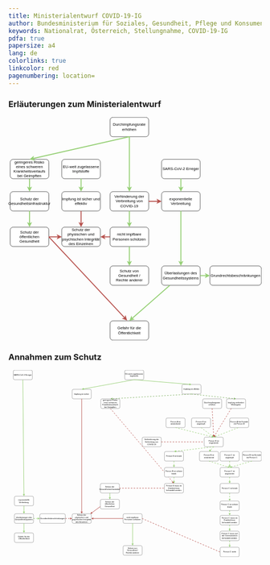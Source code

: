 ```yaml
---
title: Ministerialentwurf COVID-19-IG
author: Bundesministerium für Soziales, Gesundheit, Pflege und Konsumentenschutz
keywords: Nationalrat, Österreich, Stellungnahme, COVID-19-IG
pdfa: true
papersize: a4
lang: de
colorlinks: true
linkcolor: red
pagenumbering: location=
---
```


### Erläuterungen zum Ministerialentwurf

<svg xmlns="http://www.w3.org/2000/svg" xmlns:xlink="http://www.w3.org/1999/xlink" version="1.1" width="786px" viewBox="-0.5 -0.5 786 691" style="max-width:100%;max-height:691px;"><defs/><g><rect x="315" y="0" width="120" height="60" rx="9" ry="9" fill="rgb(255, 255, 255)" stroke="rgb(0, 0, 0)" pointer-events="all"/><g transform="translate(-0.5 -0.5)"><switch><foreignObject pointer-events="none" width="100%" height="100%" requiredFeatures="http://www.w3.org/TR/SVG11/feature#Extensibility" style="overflow: visible; text-align: left;"><div xmlns="http://www.w3.org/1999/xhtml" style="display: flex; align-items: unsafe center; justify-content: unsafe center; width: 118px; height: 1px; padding-top: 30px; margin-left: 316px;"><div data-drawio-colors="color: rgb(0, 0, 0); " style="box-sizing: border-box; font-size: 0px; text-align: center;"><div style="display: inline-block; font-size: 12px; font-family: Helvetica; color: rgb(0, 0, 0); line-height: 1.2; pointer-events: all; white-space: normal; overflow-wrap: normal;">Durchimpfungsrate<br />erhöhen</div></div></div></foreignObject><text x="375" y="34" fill="rgb(0, 0, 0)" font-family="Helvetica" font-size="12px" text-anchor="middle">Durchimpfungsrate...</text></switch></g><rect x="315" y="230" width="120" height="60" rx="9" ry="9" fill="rgb(255, 255, 255)" stroke="rgb(0, 0, 0)" pointer-events="all"/><g transform="translate(-0.5 -0.5)"><switch><foreignObject pointer-events="none" width="100%" height="100%" requiredFeatures="http://www.w3.org/TR/SVG11/feature#Extensibility" style="overflow: visible; text-align: left;"><div xmlns="http://www.w3.org/1999/xhtml" style="display: flex; align-items: unsafe center; justify-content: unsafe center; width: 118px; height: 1px; padding-top: 260px; margin-left: 316px;"><div data-drawio-colors="color: rgb(0, 0, 0); " style="box-sizing: border-box; font-size: 0px; text-align: center;"><div style="display: inline-block; font-size: 12px; font-family: Helvetica; color: rgb(0, 0, 0); line-height: 1.2; pointer-events: all; white-space: normal; overflow-wrap: normal;">Verhinderung der Verbreitung von COVID-19</div></div></div></foreignObject><text x="375" y="264" fill="rgb(0, 0, 0)" font-family="Helvetica" font-size="12px" text-anchor="middle">Verhinderung der Ver...</text></switch></g><path d="M 375 60 L 375 219.9" fill="none" stroke="#97d077" stroke-width="3" stroke-miterlimit="10" pointer-events="stroke"/><path d="M 375 226.65 L 370.5 217.65 L 375 219.9 L 379.5 217.65 Z" fill="#97d077" stroke="#97d077" stroke-width="3" stroke-miterlimit="10" pointer-events="all"/><rect x="5" y="340" width="120" height="60" rx="9" ry="9" fill="rgb(255, 255, 255)" stroke="rgb(0, 0, 0)" pointer-events="all"/><g transform="translate(-0.5 -0.5)"><switch><foreignObject pointer-events="none" width="100%" height="100%" requiredFeatures="http://www.w3.org/TR/SVG11/feature#Extensibility" style="overflow: visible; text-align: left;"><div xmlns="http://www.w3.org/1999/xhtml" style="display: flex; align-items: unsafe center; justify-content: unsafe center; width: 118px; height: 1px; padding-top: 370px; margin-left: 6px;"><div data-drawio-colors="color: rgb(0, 0, 0); " style="box-sizing: border-box; font-size: 0px; text-align: center;"><div style="display: inline-block; font-size: 12px; font-family: Helvetica; color: rgb(0, 0, 0); line-height: 1.2; pointer-events: all; white-space: normal; overflow-wrap: normal;">Schutz der öffentlichen Gesundheit</div></div></div></foreignObject><text x="65" y="374" fill="rgb(0, 0, 0)" font-family="Helvetica" font-size="12px" text-anchor="middle">Schutz der öffentlic...</text></switch></g><ellipse cx="450" cy="185" rx="5" ry="5" fill="none" stroke="none" pointer-events="all"/><rect x="165" y="340" width="120" height="60" rx="9" ry="9" fill="rgb(255, 255, 255)" stroke="rgb(0, 0, 0)" pointer-events="all"/><g transform="translate(-0.5 -0.5)"><switch><foreignObject pointer-events="none" width="100%" height="100%" requiredFeatures="http://www.w3.org/TR/SVG11/feature#Extensibility" style="overflow: visible; text-align: left;"><div xmlns="http://www.w3.org/1999/xhtml" style="display: flex; align-items: unsafe center; justify-content: unsafe center; width: 118px; height: 1px; padding-top: 370px; margin-left: 166px;"><div data-drawio-colors="color: rgb(0, 0, 0); " style="box-sizing: border-box; font-size: 0px; text-align: center;"><div style="display: inline-block; font-size: 12px; font-family: Helvetica; color: rgb(0, 0, 0); line-height: 1.2; pointer-events: all; white-space: normal; overflow-wrap: normal;">Schutz der physischen und psychischen Integrität des Einzelnen</div></div></div></foreignObject><text x="225" y="374" fill="rgb(0, 0, 0)" font-family="Helvetica" font-size="12px" text-anchor="middle">Schutz der physische...</text></switch></g><rect x="475" y="230" width="120" height="60" rx="9" ry="9" fill="rgb(255, 255, 255)" stroke="rgb(0, 0, 0)" pointer-events="all"/><g transform="translate(-0.5 -0.5)"><switch><foreignObject pointer-events="none" width="100%" height="100%" requiredFeatures="http://www.w3.org/TR/SVG11/feature#Extensibility" style="overflow: visible; text-align: left;"><div xmlns="http://www.w3.org/1999/xhtml" style="display: flex; align-items: unsafe center; justify-content: unsafe center; width: 118px; height: 1px; padding-top: 260px; margin-left: 476px;"><div data-drawio-colors="color: rgb(0, 0, 0); " style="box-sizing: border-box; font-size: 0px; text-align: center;"><div style="display: inline-block; font-size: 12px; font-family: Helvetica; color: rgb(0, 0, 0); line-height: 1.2; pointer-events: all; white-space: normal; overflow-wrap: normal;">exponentielle Verbreitung</div></div></div></foreignObject><text x="535" y="264" fill="rgb(0, 0, 0)" font-family="Helvetica" font-size="12px" text-anchor="middle">exponentielle Verbre...</text></switch></g><rect x="475" y="460" width="120" height="60" rx="9" ry="9" fill="rgb(255, 255, 255)" stroke="rgb(0, 0, 0)" pointer-events="all"/><g transform="translate(-0.5 -0.5)"><switch><foreignObject pointer-events="none" width="100%" height="100%" requiredFeatures="http://www.w3.org/TR/SVG11/feature#Extensibility" style="overflow: visible; text-align: left;"><div xmlns="http://www.w3.org/1999/xhtml" style="display: flex; align-items: unsafe center; justify-content: unsafe center; width: 118px; height: 1px; padding-top: 490px; margin-left: 476px;"><div data-drawio-colors="color: rgb(0, 0, 0); " style="box-sizing: border-box; font-size: 0px; text-align: center;"><div style="display: inline-block; font-size: 12px; font-family: Helvetica; color: rgb(0, 0, 0); line-height: 1.2; pointer-events: all; white-space: normal; overflow-wrap: normal;">Überlastungen des Gesundheitssystems</div></div></div></foreignObject><text x="535" y="494" fill="rgb(0, 0, 0)" font-family="Helvetica" font-size="12px" text-anchor="middle">Überlastungen des Ge...</text></switch></g><rect x="315" y="630" width="120" height="60" rx="9" ry="9" fill="rgb(255, 255, 255)" stroke="rgb(0, 0, 0)" pointer-events="all"/><g transform="translate(-0.5 -0.5)"><switch><foreignObject pointer-events="none" width="100%" height="100%" requiredFeatures="http://www.w3.org/TR/SVG11/feature#Extensibility" style="overflow: visible; text-align: left;"><div xmlns="http://www.w3.org/1999/xhtml" style="display: flex; align-items: unsafe center; justify-content: unsafe center; width: 118px; height: 1px; padding-top: 660px; margin-left: 316px;"><div data-drawio-colors="color: rgb(0, 0, 0); " style="box-sizing: border-box; font-size: 0px; text-align: center;"><div style="display: inline-block; font-size: 12px; font-family: Helvetica; color: rgb(0, 0, 0); line-height: 1.2; pointer-events: all; white-space: normal; overflow-wrap: normal;">Gefahr für die Öffentlichkeit</div></div></div></foreignObject><text x="375" y="664" fill="rgb(0, 0, 0)" font-family="Helvetica" font-size="12px" text-anchor="middle">Gefahr für die Öffen...</text></switch></g><path d="M 65 190 L 65 219.9" fill="none" stroke="#97d077" stroke-width="3" stroke-miterlimit="10" pointer-events="stroke"/><path d="M 65 226.65 L 60.5 217.65 L 65 219.9 L 69.5 217.65 Z" fill="#97d077" stroke="#97d077" stroke-width="3" stroke-miterlimit="10" pointer-events="all"/><path d="M 435 260 L 464.9 260" fill="none" stroke="#b85450" stroke-width="3" stroke-miterlimit="10" pointer-events="stroke"/><path d="M 471.65 260 L 462.65 264.5 L 464.9 260 L 462.65 255.5 Z" fill="#b85450" stroke="#b85450" stroke-width="3" stroke-miterlimit="10" pointer-events="all"/><path d="M 125 370 L 361.13 621.61" fill="none" stroke="#b85450" stroke-width="3" stroke-miterlimit="10" pointer-events="stroke"/><path d="M 365.74 626.53 L 356.3 623.05 L 361.13 621.61 L 362.87 616.89 Z" fill="#b85450" stroke="#b85450" stroke-width="3" stroke-miterlimit="10" pointer-events="all"/><path d="M 535 290 L 535 449.9" fill="none" stroke="#97d077" stroke-width="3" stroke-miterlimit="10" pointer-events="stroke"/><path d="M 535 456.65 L 530.5 447.65 L 535 449.9 L 539.5 447.65 Z" fill="#97d077" stroke="#97d077" stroke-width="3" stroke-miterlimit="10" pointer-events="all"/><path d="M 500.71 520 L 382.6 623.35" fill="none" stroke="#97d077" stroke-width="3" stroke-miterlimit="10" pointer-events="stroke"/><path d="M 377.52 627.79 L 381.33 618.48 L 382.6 623.35 L 387.26 625.25 Z" fill="#97d077" stroke="#97d077" stroke-width="3" stroke-miterlimit="10" pointer-events="all"/><path d="M 125 370 L 154.9 370" fill="none" stroke="#b85450" stroke-width="3" stroke-miterlimit="10" pointer-events="stroke"/><path d="M 161.65 370 L 152.65 374.5 L 154.9 370 L 152.65 365.5 Z" fill="#b85450" stroke="#b85450" stroke-width="3" stroke-miterlimit="10" pointer-events="all"/><rect x="625" y="460" width="160" height="60" rx="9" ry="9" fill="rgb(255, 255, 255)" stroke="rgb(0, 0, 0)" pointer-events="all"/><g transform="translate(-0.5 -0.5)"><switch><foreignObject pointer-events="none" width="100%" height="100%" requiredFeatures="http://www.w3.org/TR/SVG11/feature#Extensibility" style="overflow: visible; text-align: left;"><div xmlns="http://www.w3.org/1999/xhtml" style="display: flex; align-items: unsafe center; justify-content: unsafe center; width: 158px; height: 1px; padding-top: 490px; margin-left: 626px;"><div data-drawio-colors="color: rgb(0, 0, 0); " style="box-sizing: border-box; font-size: 0px; text-align: center;"><div style="display: inline-block; font-size: 12px; font-family: Helvetica; color: rgb(0, 0, 0); line-height: 1.2; pointer-events: all; white-space: normal; overflow-wrap: normal;">Grundrechtsbeschränkungen</div></div></div></foreignObject><text x="705" y="494" fill="rgb(0, 0, 0)" font-family="Helvetica" font-size="12px" text-anchor="middle">Grundrechtsbeschränkungen</text></switch></g><path d="M 595 490 L 614.9 490" fill="none" stroke="#97d077" stroke-width="3" stroke-miterlimit="10" pointer-events="stroke"/><path d="M 621.65 490 L 612.65 494.5 L 614.9 490 L 612.65 485.5 Z" fill="#97d077" stroke="#97d077" stroke-width="3" stroke-miterlimit="10" pointer-events="all"/><rect x="315" y="460" width="120" height="60" rx="9" ry="9" fill="rgb(255, 255, 255)" stroke="rgb(0, 0, 0)" pointer-events="all"/><g transform="translate(-0.5 -0.5)"><switch><foreignObject pointer-events="none" width="100%" height="100%" requiredFeatures="http://www.w3.org/TR/SVG11/feature#Extensibility" style="overflow: visible; text-align: left;"><div xmlns="http://www.w3.org/1999/xhtml" style="display: flex; align-items: unsafe center; justify-content: unsafe center; width: 118px; height: 1px; padding-top: 490px; margin-left: 316px;"><div data-drawio-colors="color: rgb(0, 0, 0); " style="box-sizing: border-box; font-size: 0px; text-align: center;"><div style="display: inline-block; font-size: 12px; font-family: Helvetica; color: rgb(0, 0, 0); line-height: 1.2; pointer-events: all; white-space: normal; overflow-wrap: normal;">Schutz von Gesundheit / Rechte anderer</div></div></div></foreignObject><text x="375" y="494" fill="rgb(0, 0, 0)" font-family="Helvetica" font-size="12px" text-anchor="middle">Schutz von Gesundhei...</text></switch></g><path d="M 375 290 L 375 329.9" fill="none" stroke="#97d077" stroke-width="3" stroke-miterlimit="10" pointer-events="stroke"/><path d="M 375 336.65 L 370.5 327.65 L 375 329.9 L 379.5 327.65 Z" fill="#97d077" stroke="#97d077" stroke-width="3" stroke-miterlimit="10" pointer-events="all"/><rect x="475" y="130" width="120" height="60" rx="9" ry="9" fill="rgb(255, 255, 255)" stroke="rgb(0, 0, 0)" pointer-events="all"/><g transform="translate(-0.5 -0.5)"><switch><foreignObject pointer-events="none" width="100%" height="100%" requiredFeatures="http://www.w3.org/TR/SVG11/feature#Extensibility" style="overflow: visible; text-align: left;"><div xmlns="http://www.w3.org/1999/xhtml" style="display: flex; align-items: unsafe center; justify-content: unsafe center; width: 118px; height: 1px; padding-top: 160px; margin-left: 476px;"><div data-drawio-colors="color: rgb(0, 0, 0); " style="box-sizing: border-box; font-size: 0px; text-align: center;"><div style="display: inline-block; font-size: 12px; font-family: Helvetica; color: rgb(0, 0, 0); line-height: 1.2; pointer-events: all; white-space: normal; overflow-wrap: normal;">SARS-CoV-2 Erreger</div></div></div></foreignObject><text x="535" y="164" fill="rgb(0, 0, 0)" font-family="Helvetica" font-size="12px" text-anchor="middle">SARS-CoV-2 Erreger</text></switch></g><path d="M 535 190 L 535 219.9" fill="none" stroke="#97d077" stroke-width="3" stroke-miterlimit="10" pointer-events="stroke"/><path d="M 535 226.65 L 530.5 217.65 L 535 219.9 L 539.5 217.65 Z" fill="#97d077" stroke="#97d077" stroke-width="3" stroke-miterlimit="10" pointer-events="all"/><rect x="315" y="340" width="120" height="60" rx="9" ry="9" fill="rgb(255, 255, 255)" stroke="rgb(0, 0, 0)" pointer-events="all"/><g transform="translate(-0.5 -0.5)"><switch><foreignObject pointer-events="none" width="100%" height="100%" requiredFeatures="http://www.w3.org/TR/SVG11/feature#Extensibility" style="overflow: visible; text-align: left;"><div xmlns="http://www.w3.org/1999/xhtml" style="display: flex; align-items: unsafe center; justify-content: unsafe center; width: 118px; height: 1px; padding-top: 370px; margin-left: 316px;"><div data-drawio-colors="color: rgb(0, 0, 0); " style="box-sizing: border-box; font-size: 0px; text-align: center;"><div style="display: inline-block; font-size: 12px; font-family: Helvetica; color: rgb(0, 0, 0); line-height: 1.2; pointer-events: all; white-space: normal; overflow-wrap: normal;">nicht impfbare Personen schützen</div></div></div></foreignObject><text x="375" y="374" fill="rgb(0, 0, 0)" font-family="Helvetica" font-size="12px" text-anchor="middle">nicht impfbare Perso...</text></switch></g><path d="M 375 400 L 375 449.9" fill="none" stroke="#97d077" stroke-width="3" stroke-miterlimit="10" pointer-events="stroke"/><path d="M 375 456.65 L 370.5 447.65 L 375 449.9 L 379.5 447.65 Z" fill="#97d077" stroke="#97d077" stroke-width="3" stroke-miterlimit="10" pointer-events="all"/><rect x="5" y="130" width="120" height="60" rx="9" ry="9" fill="rgb(255, 255, 255)" stroke="rgb(0, 0, 0)" pointer-events="all"/><g transform="translate(-0.5 -0.5)"><switch><foreignObject pointer-events="none" width="100%" height="100%" requiredFeatures="http://www.w3.org/TR/SVG11/feature#Extensibility" style="overflow: visible; text-align: left;"><div xmlns="http://www.w3.org/1999/xhtml" style="display: flex; align-items: unsafe center; justify-content: unsafe center; width: 118px; height: 1px; padding-top: 160px; margin-left: 6px;"><div data-drawio-colors="color: rgb(0, 0, 0); " style="box-sizing: border-box; font-size: 0px; text-align: center;"><div style="display: inline-block; font-size: 12px; font-family: Helvetica; color: rgb(0, 0, 0); line-height: 1.2; pointer-events: all; white-space: normal; overflow-wrap: normal;">geringeres Risiko eines schweren Krankheitsverlaufs bei Geimpften</div></div></div></foreignObject><text x="65" y="164" fill="rgb(0, 0, 0)" font-family="Helvetica" font-size="12px" text-anchor="middle">geringeres Risiko ei...</text></switch></g><path d="M 375 60 L 74.86 127.77" fill="none" stroke="#97d077" stroke-width="3" stroke-miterlimit="10" pointer-events="stroke"/><path d="M 68.27 129.26 L 76.06 122.89 L 74.86 127.77 L 78.04 131.67 Z" fill="#97d077" stroke="#97d077" stroke-width="3" stroke-miterlimit="10" pointer-events="all"/><rect x="5" y="230" width="120" height="60" rx="9" ry="9" fill="rgb(255, 255, 255)" stroke="rgb(0, 0, 0)" pointer-events="all"/><g transform="translate(-0.5 -0.5)"><switch><foreignObject pointer-events="none" width="100%" height="100%" requiredFeatures="http://www.w3.org/TR/SVG11/feature#Extensibility" style="overflow: visible; text-align: left;"><div xmlns="http://www.w3.org/1999/xhtml" style="display: flex; align-items: unsafe center; justify-content: unsafe center; width: 118px; height: 1px; padding-top: 260px; margin-left: 6px;"><div data-drawio-colors="color: rgb(0, 0, 0); " style="box-sizing: border-box; font-size: 0px; text-align: center;"><div style="display: inline-block; font-size: 12px; font-family: Helvetica; color: rgb(0, 0, 0); line-height: 1.2; pointer-events: all; white-space: normal; overflow-wrap: normal;">Schutz der Gesundheitsinfrastruktur</div></div></div></foreignObject><text x="65" y="264" fill="rgb(0, 0, 0)" font-family="Helvetica" font-size="12px" text-anchor="middle">Schutz der Gesundhei...</text></switch></g><path d="M 315 370 L 295.1 370" fill="none" stroke="#b85450" stroke-width="3" stroke-miterlimit="10" pointer-events="stroke"/><path d="M 288.35 370 L 297.35 365.5 L 295.1 370 L 297.35 374.5 Z" fill="#b85450" stroke="#b85450" stroke-width="3" stroke-miterlimit="10" pointer-events="all"/><rect x="165" y="130" width="120" height="60" rx="9" ry="9" fill="rgb(255, 255, 255)" stroke="rgb(0, 0, 0)" pointer-events="all"/><g transform="translate(-0.5 -0.5)"><switch><foreignObject pointer-events="none" width="100%" height="100%" requiredFeatures="http://www.w3.org/TR/SVG11/feature#Extensibility" style="overflow: visible; text-align: left;"><div xmlns="http://www.w3.org/1999/xhtml" style="display: flex; align-items: unsafe center; justify-content: unsafe center; width: 118px; height: 1px; padding-top: 160px; margin-left: 166px;"><div data-drawio-colors="color: rgb(0, 0, 0); " style="box-sizing: border-box; font-size: 0px; text-align: center;"><div style="display: inline-block; font-size: 12px; font-family: Helvetica; color: rgb(0, 0, 0); line-height: 1.2; pointer-events: all; white-space: normal; overflow-wrap: normal;">EU-weit zugelassene Impfstoffe</div></div></div></foreignObject><text x="225" y="164" fill="rgb(0, 0, 0)" font-family="Helvetica" font-size="12px" text-anchor="middle">EU-weit zugelassene...</text></switch></g><rect x="165" y="230" width="120" height="60" rx="9" ry="9" fill="rgb(255, 255, 255)" stroke="rgb(0, 0, 0)" pointer-events="all"/><g transform="translate(-0.5 -0.5)"><switch><foreignObject pointer-events="none" width="100%" height="100%" requiredFeatures="http://www.w3.org/TR/SVG11/feature#Extensibility" style="overflow: visible; text-align: left;"><div xmlns="http://www.w3.org/1999/xhtml" style="display: flex; align-items: unsafe center; justify-content: unsafe center; width: 118px; height: 1px; padding-top: 260px; margin-left: 166px;"><div data-drawio-colors="color: rgb(0, 0, 0); " style="box-sizing: border-box; font-size: 0px; text-align: center;"><div style="display: inline-block; font-size: 12px; font-family: Helvetica; color: rgb(0, 0, 0); line-height: 1.2; pointer-events: all; white-space: normal; overflow-wrap: normal;">Impfung ist sicher und effektiv</div></div></div></foreignObject><text x="225" y="264" fill="rgb(0, 0, 0)" font-family="Helvetica" font-size="12px" text-anchor="middle">Impfung ist sicher u...</text></switch></g><path d="M 225 190 L 225 219.9" fill="none" stroke="#97d077" stroke-width="3" stroke-miterlimit="10" pointer-events="stroke"/><path d="M 225 226.65 L 220.5 217.65 L 225 219.9 L 229.5 217.65 Z" fill="#97d077" stroke="#97d077" stroke-width="3" stroke-miterlimit="10" pointer-events="all"/><path d="M 225 290 L 225 329.9" fill="none" stroke="#b85450" stroke-width="3" stroke-miterlimit="10" pointer-events="stroke"/><path d="M 225 336.65 L 220.5 327.65 L 225 329.9 L 229.5 327.65 Z" fill="#b85450" stroke="#b85450" stroke-width="3" stroke-miterlimit="10" pointer-events="all"/><path d="M 65 290 L 65 329.9" fill="none" stroke="#97d077" stroke-width="3" stroke-miterlimit="10" pointer-events="stroke"/><path d="M 65 336.65 L 60.5 327.65 L 65 329.9 L 69.5 327.65 Z" fill="#97d077" stroke="#97d077" stroke-width="3" stroke-miterlimit="10" pointer-events="all"/></g><switch><g requiredFeatures="http://www.w3.org/TR/SVG11/feature#Extensibility"/><a transform="translate(0,-5)" xlink:href="https://www.drawio.com/doc/faq/svg-export-text-problems" target="_blank"><text text-anchor="middle" font-size="10px" x="50%" y="100%">Text is not SVG - cannot display</text></a></switch></svg>

### Annahmen zum Schutz

<svg xmlns="http://www.w3.org/2000/svg" xmlns:xlink="http://www.w3.org/1999/xlink" version="1.1" width="1591px" viewBox="-0.5 -0.5 1591 1171" style="max-width:100%;max-height:1171px;"><defs/><g><rect x="1220" y="180" width="120" height="60" rx="9" ry="9" fill="rgb(255, 255, 255)" stroke="rgb(0, 0, 0)" pointer-events="all"/><g transform="translate(-0.5 -0.5)"><switch><foreignObject pointer-events="none" width="100%" height="100%" requiredFeatures="http://www.w3.org/TR/SVG11/feature#Extensibility" style="overflow: visible; text-align: left;"><div xmlns="http://www.w3.org/1999/xhtml" style="display: flex; align-items: unsafe center; justify-content: unsafe center; width: 118px; height: 1px; padding-top: 210px; margin-left: 1221px;"><div data-drawio-colors="color: rgb(0, 0, 0); " style="box-sizing: border-box; font-size: 0px; text-align: center;"><div style="display: inline-block; font-size: 12px; font-family: Helvetica; color: rgb(0, 0, 0); line-height: 1.2; pointer-events: all; white-space: normal; overflow-wrap: normal;">Durchimpfungsrate<br />erhöhen</div></div></div></foreignObject><text x="1280" y="214" fill="rgb(0, 0, 0)" font-family="Helvetica" font-size="12px" text-anchor="middle">Durchimpfungsrate...</text></switch></g><rect x="840" y="420" width="120" height="60" rx="9" ry="9" fill="rgb(255, 255, 255)" stroke="rgb(0, 0, 0)" pointer-events="all"/><g transform="translate(-0.5 -0.5)"><switch><foreignObject pointer-events="none" width="100%" height="100%" requiredFeatures="http://www.w3.org/TR/SVG11/feature#Extensibility" style="overflow: visible; text-align: left;"><div xmlns="http://www.w3.org/1999/xhtml" style="display: flex; align-items: unsafe center; justify-content: unsafe center; width: 118px; height: 1px; padding-top: 450px; margin-left: 841px;"><div data-drawio-colors="color: rgb(0, 0, 0); " style="box-sizing: border-box; font-size: 0px; text-align: center;"><div style="display: inline-block; font-size: 12px; font-family: Helvetica; color: rgb(0, 0, 0); line-height: 1.2; pointer-events: all; white-space: normal; overflow-wrap: normal;">Verhinderung der Verbreitung von COVID-19</div></div></div></foreignObject><text x="900" y="454" fill="rgb(0, 0, 0)" font-family="Helvetica" font-size="12px" text-anchor="middle">Verhinderung der Ver...</text></switch></g><rect x="577" y="810" width="120" height="60" rx="9" ry="9" fill="rgb(255, 255, 255)" stroke="rgb(0, 0, 0)" pointer-events="all"/><g transform="translate(-0.5 -0.5)"><switch><foreignObject pointer-events="none" width="100%" height="100%" requiredFeatures="http://www.w3.org/TR/SVG11/feature#Extensibility" style="overflow: visible; text-align: left;"><div xmlns="http://www.w3.org/1999/xhtml" style="display: flex; align-items: unsafe center; justify-content: unsafe center; width: 118px; height: 1px; padding-top: 840px; margin-left: 578px;"><div data-drawio-colors="color: rgb(0, 0, 0); " style="box-sizing: border-box; font-size: 0px; text-align: center;"><div style="display: inline-block; font-size: 12px; font-family: Helvetica; color: rgb(0, 0, 0); line-height: 1.2; pointer-events: all; white-space: normal; overflow-wrap: normal;">Schutz der öffentlichen Gesundheit</div></div></div></foreignObject><text x="637" y="844" fill="rgb(0, 0, 0)" font-family="Helvetica" font-size="12px" text-anchor="middle">Schutz der öffentlic...</text></switch></g><ellipse cx="5" cy="345" rx="5" ry="5" fill="none" stroke="none" pointer-events="all"/><rect x="400" y="900" width="120" height="60" rx="9" ry="9" fill="rgb(255, 255, 255)" stroke="rgb(0, 0, 0)" pointer-events="all"/><g transform="translate(-0.5 -0.5)"><switch><foreignObject pointer-events="none" width="100%" height="100%" requiredFeatures="http://www.w3.org/TR/SVG11/feature#Extensibility" style="overflow: visible; text-align: left;"><div xmlns="http://www.w3.org/1999/xhtml" style="display: flex; align-items: unsafe center; justify-content: unsafe center; width: 118px; height: 1px; padding-top: 930px; margin-left: 401px;"><div data-drawio-colors="color: rgb(0, 0, 0); " style="box-sizing: border-box; font-size: 0px; text-align: center;"><div style="display: inline-block; font-size: 12px; font-family: Helvetica; color: rgb(0, 0, 0); line-height: 1.2; pointer-events: all; white-space: normal; overflow-wrap: normal;">Schutz der physischen und psychischen Integrität des Einzelnen</div></div></div></foreignObject><text x="460" y="934" fill="rgb(0, 0, 0)" font-family="Helvetica" font-size="12px" text-anchor="middle">Schutz der physische...</text></switch></g><rect x="37" y="790" width="120" height="60" rx="9" ry="9" fill="rgb(255, 255, 255)" stroke="rgb(0, 0, 0)" pointer-events="all"/><g transform="translate(-0.5 -0.5)"><switch><foreignObject pointer-events="none" width="100%" height="100%" requiredFeatures="http://www.w3.org/TR/SVG11/feature#Extensibility" style="overflow: visible; text-align: left;"><div xmlns="http://www.w3.org/1999/xhtml" style="display: flex; align-items: unsafe center; justify-content: unsafe center; width: 118px; height: 1px; padding-top: 820px; margin-left: 38px;"><div data-drawio-colors="color: rgb(0, 0, 0); " style="box-sizing: border-box; font-size: 0px; text-align: center;"><div style="display: inline-block; font-size: 12px; font-family: Helvetica; color: rgb(0, 0, 0); line-height: 1.2; pointer-events: all; white-space: normal; overflow-wrap: normal;">exponentielle Verbreitung</div></div></div></foreignObject><text x="97" y="824" fill="rgb(0, 0, 0)" font-family="Helvetica" font-size="12px" text-anchor="middle">exponentielle Verbre...</text></switch></g><rect x="37" y="900" width="120" height="60" rx="9" ry="9" fill="rgb(255, 255, 255)" stroke="rgb(0, 0, 0)" pointer-events="all"/><g transform="translate(-0.5 -0.5)"><switch><foreignObject pointer-events="none" width="100%" height="100%" requiredFeatures="http://www.w3.org/TR/SVG11/feature#Extensibility" style="overflow: visible; text-align: left;"><div xmlns="http://www.w3.org/1999/xhtml" style="display: flex; align-items: unsafe center; justify-content: unsafe center; width: 118px; height: 1px; padding-top: 930px; margin-left: 38px;"><div data-drawio-colors="color: rgb(0, 0, 0); " style="box-sizing: border-box; font-size: 0px; text-align: center;"><div style="display: inline-block; font-size: 12px; font-family: Helvetica; color: rgb(0, 0, 0); line-height: 1.2; pointer-events: all; white-space: normal; overflow-wrap: normal;">Überlastungen des Gesundheitssystems</div></div></div></foreignObject><text x="97" y="934" fill="rgb(0, 0, 0)" font-family="Helvetica" font-size="12px" text-anchor="middle">Überlastungen des Ge...</text></switch></g><rect x="37" y="1020" width="120" height="60" rx="9" ry="9" fill="rgb(255, 255, 255)" stroke="rgb(0, 0, 0)" pointer-events="all"/><g transform="translate(-0.5 -0.5)"><switch><foreignObject pointer-events="none" width="100%" height="100%" requiredFeatures="http://www.w3.org/TR/SVG11/feature#Extensibility" style="overflow: visible; text-align: left;"><div xmlns="http://www.w3.org/1999/xhtml" style="display: flex; align-items: unsafe center; justify-content: unsafe center; width: 118px; height: 1px; padding-top: 1050px; margin-left: 38px;"><div data-drawio-colors="color: rgb(0, 0, 0); " style="box-sizing: border-box; font-size: 0px; text-align: center;"><div style="display: inline-block; font-size: 12px; font-family: Helvetica; color: rgb(0, 0, 0); line-height: 1.2; pointer-events: all; white-space: normal; overflow-wrap: normal;">Gefahr für die Öffentlichkeit</div></div></div></foreignObject><text x="97" y="1054" fill="rgb(0, 0, 0)" font-family="Helvetica" font-size="12px" text-anchor="middle">Gefahr für die Öffen...</text></switch></g><path d="M 640 240 L 1033.45 702.31" fill="none" stroke="#b85450" stroke-width="3" stroke-miterlimit="10" stroke-dasharray="9 9" pointer-events="stroke"/><path d="M 1037.83 707.45 L 1028.57 703.51 L 1033.45 702.31 L 1035.42 697.68 Z" fill="#b85450" stroke="#b85450" stroke-width="3" stroke-miterlimit="10" pointer-events="all"/><path d="M 97 850 L 97 889.9" fill="none" stroke="#97d077" stroke-width="3" stroke-miterlimit="10" pointer-events="stroke"/><path d="M 97 896.65 L 92.5 887.65 L 97 889.9 L 101.5 887.65 Z" fill="#97d077" stroke="#97d077" stroke-width="3" stroke-miterlimit="10" pointer-events="all"/><path d="M 97 960 L 97 1009.9" fill="none" stroke="#97d077" stroke-width="3" stroke-miterlimit="10" pointer-events="stroke"/><path d="M 97 1016.65 L 92.5 1007.65 L 97 1009.9 L 101.5 1007.65 Z" fill="#97d077" stroke="#97d077" stroke-width="3" stroke-miterlimit="10" pointer-events="all"/><path d="M 577 855 L 522.16 895.06" fill="none" stroke="#b85450" stroke-width="3" stroke-miterlimit="10" pointer-events="stroke"/><path d="M 516.71 899.04 L 521.32 890.1 L 522.16 895.06 L 526.63 897.37 Z" fill="#b85450" stroke="#b85450" stroke-width="3" stroke-miterlimit="10" pointer-events="all"/><rect x="197" y="900" width="160" height="60" rx="9" ry="9" fill="rgb(255, 255, 255)" stroke="rgb(0, 0, 0)" pointer-events="all"/><g transform="translate(-0.5 -0.5)"><switch><foreignObject pointer-events="none" width="100%" height="100%" requiredFeatures="http://www.w3.org/TR/SVG11/feature#Extensibility" style="overflow: visible; text-align: left;"><div xmlns="http://www.w3.org/1999/xhtml" style="display: flex; align-items: unsafe center; justify-content: unsafe center; width: 158px; height: 1px; padding-top: 930px; margin-left: 198px;"><div data-drawio-colors="color: rgb(0, 0, 0); " style="box-sizing: border-box; font-size: 0px; text-align: center;"><div style="display: inline-block; font-size: 12px; font-family: Helvetica; color: rgb(0, 0, 0); line-height: 1.2; pointer-events: all; white-space: normal; overflow-wrap: normal;">Grundrechtsbeschränkungen</div></div></div></foreignObject><text x="277" y="934" fill="rgb(0, 0, 0)" font-family="Helvetica" font-size="12px" text-anchor="middle">Grundrechtsbeschränkungen</text></switch></g><path d="M 157 930 L 186.9 930" fill="none" stroke="#97d077" stroke-width="3" stroke-miterlimit="10" stroke-dasharray="9 9" pointer-events="stroke"/><path d="M 193.65 930 L 184.65 934.5 L 186.9 930 L 184.65 925.5 Z" fill="#97d077" stroke="#97d077" stroke-width="3" stroke-miterlimit="10" pointer-events="all"/><rect x="720" y="1100" width="120" height="60" rx="9" ry="9" fill="rgb(255, 255, 255)" stroke="rgb(0, 0, 0)" pointer-events="all"/><g transform="translate(-0.5 -0.5)"><switch><foreignObject pointer-events="none" width="100%" height="100%" requiredFeatures="http://www.w3.org/TR/SVG11/feature#Extensibility" style="overflow: visible; text-align: left;"><div xmlns="http://www.w3.org/1999/xhtml" style="display: flex; align-items: unsafe center; justify-content: unsafe center; width: 118px; height: 1px; padding-top: 1130px; margin-left: 721px;"><div data-drawio-colors="color: rgb(0, 0, 0); " style="box-sizing: border-box; font-size: 0px; text-align: center;"><div style="display: inline-block; font-size: 12px; font-family: Helvetica; color: rgb(0, 0, 0); line-height: 1.2; pointer-events: all; white-space: normal; overflow-wrap: normal;">Schutz von Gesundheit / Rechte anderer</div></div></div></foreignObject><text x="780" y="1134" fill="rgb(0, 0, 0)" font-family="Helvetica" font-size="12px" text-anchor="middle">Schutz von Gesundhei...</text></switch></g><rect x="30" y="0" width="120" height="60" rx="9" ry="9" fill="rgb(255, 255, 255)" stroke="rgb(0, 0, 0)" pointer-events="all"/><g transform="translate(-0.5 -0.5)"><switch><foreignObject pointer-events="none" width="100%" height="100%" requiredFeatures="http://www.w3.org/TR/SVG11/feature#Extensibility" style="overflow: visible; text-align: left;"><div xmlns="http://www.w3.org/1999/xhtml" style="display: flex; align-items: unsafe center; justify-content: unsafe center; width: 118px; height: 1px; padding-top: 30px; margin-left: 31px;"><div data-drawio-colors="color: rgb(0, 0, 0); " style="box-sizing: border-box; font-size: 0px; text-align: center;"><div style="display: inline-block; font-size: 12px; font-family: Helvetica; color: rgb(0, 0, 0); line-height: 1.2; pointer-events: all; white-space: normal; overflow-wrap: normal;">SARS-CoV-2 Erreger</div></div></div></foreignObject><text x="90" y="34" fill="rgb(0, 0, 0)" font-family="Helvetica" font-size="12px" text-anchor="middle">SARS-CoV-2 Erreger</text></switch></g><path d="M 90 60 L 96.9 779.9" fill="none" stroke="#97d077" stroke-width="3" stroke-miterlimit="10" pointer-events="stroke"/><path d="M 96.97 786.65 L 92.38 777.69 L 96.9 779.9 L 101.38 777.6 Z" fill="#97d077" stroke="#97d077" stroke-width="3" stroke-miterlimit="10" pointer-events="all"/><rect x="720" y="900" width="120" height="60" rx="9" ry="9" fill="rgb(255, 255, 255)" stroke="rgb(0, 0, 0)" pointer-events="all"/><g transform="translate(-0.5 -0.5)"><switch><foreignObject pointer-events="none" width="100%" height="100%" requiredFeatures="http://www.w3.org/TR/SVG11/feature#Extensibility" style="overflow: visible; text-align: left;"><div xmlns="http://www.w3.org/1999/xhtml" style="display: flex; align-items: unsafe center; justify-content: unsafe center; width: 118px; height: 1px; padding-top: 930px; margin-left: 721px;"><div data-drawio-colors="color: rgb(0, 0, 0); " style="box-sizing: border-box; font-size: 0px; text-align: center;"><div style="display: inline-block; font-size: 12px; font-family: Helvetica; color: rgb(0, 0, 0); line-height: 1.2; pointer-events: all; white-space: normal; overflow-wrap: normal;">nicht impfbare Personen schützen</div></div></div></foreignObject><text x="780" y="934" fill="rgb(0, 0, 0)" font-family="Helvetica" font-size="12px" text-anchor="middle">nicht impfbare Perso...</text></switch></g><path d="M 780 960 L 780 1089.9" fill="none" stroke="#97d077" stroke-width="3" stroke-miterlimit="10" pointer-events="stroke"/><path d="M 780 1096.65 L 775.5 1087.65 L 780 1089.9 L 784.5 1087.65 Z" fill="#97d077" stroke="#97d077" stroke-width="3" stroke-miterlimit="10" pointer-events="all"/><rect x="580" y="180" width="120" height="60" rx="9" ry="9" fill="rgb(255, 255, 255)" stroke="rgb(0, 0, 0)" pointer-events="all"/><g transform="translate(-0.5 -0.5)"><switch><foreignObject pointer-events="none" width="100%" height="100%" requiredFeatures="http://www.w3.org/TR/SVG11/feature#Extensibility" style="overflow: visible; text-align: left;"><div xmlns="http://www.w3.org/1999/xhtml" style="display: flex; align-items: unsafe center; justify-content: unsafe center; width: 118px; height: 1px; padding-top: 210px; margin-left: 581px;"><div data-drawio-colors="color: rgb(0, 0, 0); " style="box-sizing: border-box; font-size: 0px; text-align: center;"><div style="display: inline-block; font-size: 12px; font-family: Helvetica; color: rgb(0, 0, 0); line-height: 1.2; pointer-events: all; white-space: normal; overflow-wrap: normal;">geringeres Risiko eines schweren Krankheitsverlaufs bei Geimpften</div></div></div></foreignObject><text x="640" y="214" fill="rgb(0, 0, 0)" font-family="Helvetica" font-size="12px" text-anchor="middle">geringeres Risiko ei...</text></switch></g><rect x="577" y="710" width="120" height="60" rx="9" ry="9" fill="rgb(255, 255, 255)" stroke="rgb(0, 0, 0)" pointer-events="all"/><g transform="translate(-0.5 -0.5)"><switch><foreignObject pointer-events="none" width="100%" height="100%" requiredFeatures="http://www.w3.org/TR/SVG11/feature#Extensibility" style="overflow: visible; text-align: left;"><div xmlns="http://www.w3.org/1999/xhtml" style="display: flex; align-items: unsafe center; justify-content: unsafe center; width: 118px; height: 1px; padding-top: 740px; margin-left: 578px;"><div data-drawio-colors="color: rgb(0, 0, 0); " style="box-sizing: border-box; font-size: 0px; text-align: center;"><div style="display: inline-block; font-size: 12px; font-family: Helvetica; color: rgb(0, 0, 0); line-height: 1.2; pointer-events: all; white-space: normal; overflow-wrap: normal;">Schutz der Gesundheitsinfrastruktur</div></div></div></foreignObject><text x="637" y="744" fill="rgb(0, 0, 0)" font-family="Helvetica" font-size="12px" text-anchor="middle">Schutz der Gesundhei...</text></switch></g><path d="M 720 930 L 530.1 930" fill="none" stroke="#b85450" stroke-width="3" stroke-miterlimit="10" pointer-events="stroke"/><path d="M 523.35 930 L 532.35 925.5 L 530.1 930 L 532.35 934.5 Z" fill="#b85450" stroke="#b85450" stroke-width="3" stroke-miterlimit="10" pointer-events="all"/><rect x="730" y="0" width="120" height="60" rx="9" ry="9" fill="rgb(255, 255, 255)" stroke="rgb(0, 0, 0)" pointer-events="all"/><g transform="translate(-0.5 -0.5)"><switch><foreignObject pointer-events="none" width="100%" height="100%" requiredFeatures="http://www.w3.org/TR/SVG11/feature#Extensibility" style="overflow: visible; text-align: left;"><div xmlns="http://www.w3.org/1999/xhtml" style="display: flex; align-items: unsafe center; justify-content: unsafe center; width: 118px; height: 1px; padding-top: 30px; margin-left: 731px;"><div data-drawio-colors="color: rgb(0, 0, 0); " style="box-sizing: border-box; font-size: 0px; text-align: center;"><div style="display: inline-block; font-size: 12px; font-family: Helvetica; color: rgb(0, 0, 0); line-height: 1.2; pointer-events: all; white-space: normal; overflow-wrap: normal;">EU-weit zugelassene Impfstoffe</div></div></div></foreignObject><text x="790" y="34" fill="rgb(0, 0, 0)" font-family="Helvetica" font-size="12px" text-anchor="middle">EU-weit zugelassene...</text></switch></g><rect x="400" y="120" width="120" height="60" rx="9" ry="9" fill="rgb(255, 255, 255)" stroke="rgb(0, 0, 0)" pointer-events="all"/><g transform="translate(-0.5 -0.5)"><switch><foreignObject pointer-events="none" width="100%" height="100%" requiredFeatures="http://www.w3.org/TR/SVG11/feature#Extensibility" style="overflow: visible; text-align: left;"><div xmlns="http://www.w3.org/1999/xhtml" style="display: flex; align-items: unsafe center; justify-content: unsafe center; width: 118px; height: 1px; padding-top: 150px; margin-left: 401px;"><div data-drawio-colors="color: rgb(0, 0, 0); " style="box-sizing: border-box; font-size: 0px; text-align: center;"><div style="display: inline-block; font-size: 12px; font-family: Helvetica; color: rgb(0, 0, 0); line-height: 1.2; pointer-events: all; white-space: normal; overflow-wrap: normal;">Impfung ist sicher</div></div></div></foreignObject><text x="460" y="154" fill="rgb(0, 0, 0)" font-family="Helvetica" font-size="12px" text-anchor="middle">Impfung ist sicher</text></switch></g><path d="M 790 60 L 469.94 118.19" fill="none" stroke="#97d077" stroke-width="3" stroke-miterlimit="10" pointer-events="stroke"/><path d="M 463.3 119.4 L 471.35 113.36 L 469.94 118.19 L 472.96 122.22 Z" fill="#97d077" stroke="#97d077" stroke-width="3" stroke-miterlimit="10" pointer-events="all"/><path d="M 460 180 L 460 889.9" fill="none" stroke="#b85450" stroke-width="3" stroke-miterlimit="10" pointer-events="stroke"/><path d="M 460 896.65 L 455.5 887.65 L 460 889.9 L 464.5 887.65 Z" fill="#b85450" stroke="#b85450" stroke-width="3" stroke-miterlimit="10" pointer-events="all"/><path d="M 637 770 L 637 799.9" fill="none" stroke="#97d077" stroke-width="3" stroke-miterlimit="10" pointer-events="stroke"/><path d="M 637 806.65 L 632.5 797.65 L 637 799.9 L 641.5 797.65 Z" fill="#97d077" stroke="#97d077" stroke-width="3" stroke-miterlimit="10" pointer-events="all"/><rect x="990" y="300" width="120" height="60" rx="9" ry="9" fill="rgb(255, 255, 255)" stroke="rgb(0, 0, 0)" pointer-events="all"/><g transform="translate(-0.5 -0.5)"><switch><foreignObject pointer-events="none" width="100%" height="100%" requiredFeatures="http://www.w3.org/TR/SVG11/feature#Extensibility" style="overflow: visible; text-align: left;"><div xmlns="http://www.w3.org/1999/xhtml" style="display: flex; align-items: unsafe center; justify-content: unsafe center; width: 118px; height: 1px; padding-top: 330px; margin-left: 991px;"><div data-drawio-colors="color: rgb(0, 0, 0); " style="box-sizing: border-box; font-size: 0px; text-align: center;"><div style="display: inline-block; font-size: 12px; font-family: Helvetica; color: rgb(0, 0, 0); line-height: 1.2; pointer-events: all; white-space: normal; overflow-wrap: normal;">Person A ist ansteckend</div></div></div></foreignObject><text x="1050" y="334" fill="rgb(0, 0, 0)" font-family="Helvetica" font-size="12px" text-anchor="middle">Person A ist ansteck...</text></switch></g><rect x="1150" y="300" width="120" height="60" rx="9" ry="9" fill="rgb(255, 255, 255)" stroke="rgb(0, 0, 0)" pointer-events="all"/><g transform="translate(-0.5 -0.5)"><switch><foreignObject pointer-events="none" width="100%" height="100%" requiredFeatures="http://www.w3.org/TR/SVG11/feature#Extensibility" style="overflow: visible; text-align: left;"><div xmlns="http://www.w3.org/1999/xhtml" style="display: flex; align-items: unsafe center; justify-content: unsafe center; width: 118px; height: 1px; padding-top: 330px; margin-left: 1151px;"><div data-drawio-colors="color: rgb(0, 0, 0); " style="box-sizing: border-box; font-size: 0px; text-align: center;"><div style="display: inline-block; font-size: 12px; font-family: Helvetica; color: rgb(0, 0, 0); line-height: 1.2; pointer-events: all; white-space: normal; overflow-wrap: normal;">Person B ist ungeimpft</div></div></div></foreignObject><text x="1210" y="334" fill="rgb(0, 0, 0)" font-family="Helvetica" font-size="12px" text-anchor="middle">Person B ist ungeimp...</text></switch></g><rect x="1390" y="300" width="120" height="60" rx="9" ry="9" fill="rgb(255, 255, 255)" stroke="rgb(0, 0, 0)" pointer-events="all"/><g transform="translate(-0.5 -0.5)"><switch><foreignObject pointer-events="none" width="100%" height="100%" requiredFeatures="http://www.w3.org/TR/SVG11/feature#Extensibility" style="overflow: visible; text-align: left;"><div xmlns="http://www.w3.org/1999/xhtml" style="display: flex; align-items: unsafe center; justify-content: unsafe center; width: 118px; height: 1px; padding-top: 330px; margin-left: 1391px;"><div data-drawio-colors="color: rgb(0, 0, 0); " style="box-sizing: border-box; font-size: 0px; text-align: center;"><div style="display: inline-block; font-size: 12px; font-family: Helvetica; color: rgb(0, 0, 0); line-height: 1.2; pointer-events: all; white-space: normal; overflow-wrap: normal;">Person A hat Kontakt mit Person B</div></div></div></foreignObject><text x="1450" y="334" fill="rgb(0, 0, 0)" font-family="Helvetica" font-size="12px" text-anchor="middle">Person A hat Kontakt...</text></switch></g><rect x="1230" y="420" width="120" height="60" rx="9" ry="9" fill="rgb(255, 255, 255)" stroke="rgb(0, 0, 0)" pointer-events="all"/><g transform="translate(-0.5 -0.5)"><switch><foreignObject pointer-events="none" width="100%" height="100%" requiredFeatures="http://www.w3.org/TR/SVG11/feature#Extensibility" style="overflow: visible; text-align: left;"><div xmlns="http://www.w3.org/1999/xhtml" style="display: flex; align-items: unsafe center; justify-content: unsafe center; width: 118px; height: 1px; padding-top: 450px; margin-left: 1231px;"><div data-drawio-colors="color: rgb(0, 0, 0); " style="box-sizing: border-box; font-size: 0px; text-align: center;"><div style="display: inline-block; font-size: 12px; font-family: Helvetica; color: rgb(0, 0, 0); line-height: 1.2; pointer-events: all; white-space: normal; overflow-wrap: normal;">Person B ist angesteckt</div></div></div></foreignObject><text x="1290" y="454" fill="rgb(0, 0, 0)" font-family="Helvetica" font-size="12px" text-anchor="middle">Person B ist angeste...</text></switch></g><path d="M 357 930 L 389.9 930" fill="none" stroke="#b85450" stroke-width="3" stroke-miterlimit="10" stroke-dasharray="9 9" pointer-events="stroke"/><path d="M 396.65 930 L 387.65 934.5 L 389.9 930 L 387.65 925.5 Z" fill="#b85450" stroke="#b85450" stroke-width="3" stroke-miterlimit="10" pointer-events="all"/><path d="M 1280 240 L 1289.44 409.91" fill="none" stroke="#b85450" stroke-width="3" stroke-miterlimit="10" stroke-dasharray="9 9" pointer-events="stroke"/><path d="M 1289.81 416.65 L 1284.82 407.91 L 1289.44 409.91 L 1293.81 407.42 Z" fill="#b85450" stroke="#b85450" stroke-width="3" stroke-miterlimit="10" pointer-events="all"/><path d="M 1050 360 L 1280.2 417.55" fill="none" stroke="#97d077" stroke-width="3" stroke-miterlimit="10" stroke-dasharray="9 9" pointer-events="stroke"/><path d="M 1286.75 419.19 L 1276.92 421.37 L 1280.2 417.55 L 1279.11 412.64 Z" fill="#97d077" stroke="#97d077" stroke-width="3" stroke-miterlimit="10" pointer-events="all"/><path d="M 1210 360 L 1281.92 413.94" fill="none" stroke="#97d077" stroke-width="3" stroke-miterlimit="10" stroke-dasharray="9 9" pointer-events="stroke"/><path d="M 1287.32 417.99 L 1277.42 416.19 L 1281.92 413.94 L 1282.82 408.99 Z" fill="#97d077" stroke="#97d077" stroke-width="3" stroke-miterlimit="10" pointer-events="all"/><path d="M 1443.04 361.02 L 1299.43 416.37" fill="none" stroke="#97d077" stroke-width="3" stroke-miterlimit="10" stroke-dasharray="9 9" pointer-events="stroke"/><path d="M 1293.13 418.79 L 1299.91 411.36 L 1299.43 416.37 L 1303.15 419.76 Z" fill="#97d077" stroke="#97d077" stroke-width="3" stroke-miterlimit="10" pointer-events="all"/><rect x="1090" y="90" width="120" height="60" rx="9" ry="9" fill="rgb(255, 255, 255)" stroke="rgb(0, 0, 0)" pointer-events="all"/><g transform="translate(-0.5 -0.5)"><switch><foreignObject pointer-events="none" width="100%" height="100%" requiredFeatures="http://www.w3.org/TR/SVG11/feature#Extensibility" style="overflow: visible; text-align: left;"><div xmlns="http://www.w3.org/1999/xhtml" style="display: flex; align-items: unsafe center; justify-content: unsafe center; width: 118px; height: 1px; padding-top: 120px; margin-left: 1091px;"><div data-drawio-colors="color: rgb(0, 0, 0); " style="box-sizing: border-box; font-size: 0px; text-align: center;"><div style="display: inline-block; font-size: 12px; font-family: Helvetica; color: rgb(0, 0, 0); line-height: 1.2; pointer-events: all; white-space: normal; overflow-wrap: normal;">Impfung ist effektiv</div></div></div></foreignObject><text x="1150" y="124" fill="rgb(0, 0, 0)" font-family="Helvetica" font-size="12px" text-anchor="middle">Impfung ist effektiv</text></switch></g><path d="M 790 60 L 1139.93 89.16" fill="none" stroke="#97d077" stroke-width="3" stroke-miterlimit="10" pointer-events="stroke"/><path d="M 1146.66 89.72 L 1137.31 93.46 L 1139.93 89.16 L 1138.06 84.49 Z" fill="#97d077" stroke="#97d077" stroke-width="3" stroke-miterlimit="10" pointer-events="all"/><path d="M 1400 240 L 1295.27 411.38" fill="none" stroke="#b85450" stroke-width="3" stroke-miterlimit="10" stroke-dasharray="9 9" pointer-events="stroke"/><path d="M 1291.75 417.14 L 1292.6 407.11 L 1295.27 411.38 L 1300.28 411.81 Z" fill="#b85450" stroke="#b85450" stroke-width="3" stroke-miterlimit="10" pointer-events="all"/><rect x="1200" y="510" width="120" height="60" rx="9" ry="9" fill="rgb(255, 255, 255)" stroke="rgb(0, 0, 0)" pointer-events="all"/><g transform="translate(-0.5 -0.5)"><switch><foreignObject pointer-events="none" width="100%" height="100%" requiredFeatures="http://www.w3.org/TR/SVG11/feature#Extensibility" style="overflow: visible; text-align: left;"><div xmlns="http://www.w3.org/1999/xhtml" style="display: flex; align-items: unsafe center; justify-content: unsafe center; width: 118px; height: 1px; padding-top: 540px; margin-left: 1201px;"><div data-drawio-colors="color: rgb(0, 0, 0); " style="box-sizing: border-box; font-size: 0px; text-align: center;"><div style="display: inline-block; font-size: 12px; font-family: Helvetica; color: rgb(0, 0, 0); line-height: 1.2; pointer-events: all; white-space: normal; overflow-wrap: normal;">Person B ist ansteckend</div></div></div></foreignObject><text x="1260" y="544" fill="rgb(0, 0, 0)" font-family="Helvetica" font-size="12px" text-anchor="middle">Person B ist ansteck...</text></switch></g><path d="M 1290 480 L 1267.14 502.86" fill="none" stroke="#97d077" stroke-width="3" stroke-miterlimit="10" stroke-dasharray="9 9" pointer-events="stroke"/><path d="M 1262.37 507.63 L 1265.55 498.08 L 1267.14 502.86 L 1271.92 504.45 Z" fill="#97d077" stroke="#97d077" stroke-width="3" stroke-miterlimit="10" pointer-events="all"/><rect x="1330" y="510" width="120" height="60" rx="9" ry="9" fill="rgb(255, 255, 255)" stroke="rgb(0, 0, 0)" pointer-events="all"/><g transform="translate(-0.5 -0.5)"><switch><foreignObject pointer-events="none" width="100%" height="100%" requiredFeatures="http://www.w3.org/TR/SVG11/feature#Extensibility" style="overflow: visible; text-align: left;"><div xmlns="http://www.w3.org/1999/xhtml" style="display: flex; align-items: unsafe center; justify-content: unsafe center; width: 118px; height: 1px; padding-top: 540px; margin-left: 1331px;"><div data-drawio-colors="color: rgb(0, 0, 0); " style="box-sizing: border-box; font-size: 0px; text-align: center;"><div style="display: inline-block; font-size: 12px; font-family: Helvetica; color: rgb(0, 0, 0); line-height: 1.2; pointer-events: all; white-space: normal; overflow-wrap: normal;">Person C ist ungeimpft</div></div></div></foreignObject><text x="1390" y="544" fill="rgb(0, 0, 0)" font-family="Helvetica" font-size="12px" text-anchor="middle">Person C ist ungeimp...</text></switch></g><rect x="1470" y="510" width="120" height="60" rx="9" ry="9" fill="rgb(255, 255, 255)" stroke="rgb(0, 0, 0)" pointer-events="all"/><g transform="translate(-0.5 -0.5)"><switch><foreignObject pointer-events="none" width="100%" height="100%" requiredFeatures="http://www.w3.org/TR/SVG11/feature#Extensibility" style="overflow: visible; text-align: left;"><div xmlns="http://www.w3.org/1999/xhtml" style="display: flex; align-items: unsafe center; justify-content: unsafe center; width: 118px; height: 1px; padding-top: 540px; margin-left: 1471px;"><div data-drawio-colors="color: rgb(0, 0, 0); " style="box-sizing: border-box; font-size: 0px; text-align: center;"><div style="display: inline-block; font-size: 12px; font-family: Helvetica; color: rgb(0, 0, 0); line-height: 1.2; pointer-events: all; white-space: normal; overflow-wrap: normal;">Person B hat Kontakt mit Person C</div></div></div></foreignObject><text x="1530" y="544" fill="rgb(0, 0, 0)" font-family="Helvetica" font-size="12px" text-anchor="middle">Person B hat Kontakt...</text></switch></g><rect x="1330" y="610" width="120" height="60" rx="9" ry="9" fill="rgb(255, 255, 255)" stroke="rgb(0, 0, 0)" pointer-events="all"/><g transform="translate(-0.5 -0.5)"><switch><foreignObject pointer-events="none" width="100%" height="100%" requiredFeatures="http://www.w3.org/TR/SVG11/feature#Extensibility" style="overflow: visible; text-align: left;"><div xmlns="http://www.w3.org/1999/xhtml" style="display: flex; align-items: unsafe center; justify-content: unsafe center; width: 118px; height: 1px; padding-top: 640px; margin-left: 1331px;"><div data-drawio-colors="color: rgb(0, 0, 0); " style="box-sizing: border-box; font-size: 0px; text-align: center;"><div style="display: inline-block; font-size: 12px; font-family: Helvetica; color: rgb(0, 0, 0); line-height: 1.2; pointer-events: all; white-space: normal; overflow-wrap: normal;">Person C ist angesteckt</div></div></div></foreignObject><text x="1390" y="644" fill="rgb(0, 0, 0)" font-family="Helvetica" font-size="12px" text-anchor="middle">Person C ist angeste...</text></switch></g><path d="M 1260 570 L 1380.34 607.03" fill="none" stroke="#97d077" stroke-width="3" stroke-miterlimit="10" stroke-dasharray="9 9" pointer-events="stroke"/><path d="M 1386.79 609.01 L 1376.87 610.67 L 1380.34 607.03 L 1379.52 602.07 Z" fill="#97d077" stroke="#97d077" stroke-width="3" stroke-miterlimit="10" pointer-events="all"/><path d="M 1390 670 L 1390 699.9" fill="none" stroke="#97d077" stroke-width="3" stroke-miterlimit="10" stroke-dasharray="9 9" pointer-events="stroke"/><path d="M 1390 706.65 L 1385.5 697.65 L 1390 699.9 L 1394.5 697.65 Z" fill="#97d077" stroke="#97d077" stroke-width="3" stroke-miterlimit="10" pointer-events="all"/><path d="M 1530 570 L 1399.72 607.22" fill="none" stroke="#97d077" stroke-width="3" stroke-miterlimit="10" stroke-dasharray="9 9" pointer-events="stroke"/><path d="M 1393.22 609.08 L 1400.64 602.28 L 1399.72 607.22 L 1403.11 610.93 Z" fill="#97d077" stroke="#97d077" stroke-width="3" stroke-miterlimit="10" pointer-events="all"/><rect x="1330" y="710" width="120" height="60" rx="9" ry="9" fill="rgb(255, 255, 255)" stroke="rgb(0, 0, 0)" pointer-events="all"/><g transform="translate(-0.5 -0.5)"><switch><foreignObject pointer-events="none" width="100%" height="100%" requiredFeatures="http://www.w3.org/TR/SVG11/feature#Extensibility" style="overflow: visible; text-align: left;"><div xmlns="http://www.w3.org/1999/xhtml" style="display: flex; align-items: unsafe center; justify-content: unsafe center; width: 118px; height: 1px; padding-top: 740px; margin-left: 1331px;"><div data-drawio-colors="color: rgb(0, 0, 0); " style="box-sizing: border-box; font-size: 0px; text-align: center;"><div style="display: inline-block; font-size: 12px; font-family: Helvetica; color: rgb(0, 0, 0); line-height: 1.2; pointer-events: all; white-space: normal; overflow-wrap: normal;">Person C ist krank</div></div></div></foreignObject><text x="1390" y="744" fill="rgb(0, 0, 0)" font-family="Helvetica" font-size="12px" text-anchor="middle">Person C ist krank</text></switch></g><path d="M 1390 570 L 1390 599.9" fill="none" stroke="#97d077" stroke-width="3" stroke-miterlimit="10" stroke-dasharray="9 9" pointer-events="stroke"/><path d="M 1390 606.65 L 1385.5 597.65 L 1390 599.9 L 1394.5 597.65 Z" fill="#97d077" stroke="#97d077" stroke-width="3" stroke-miterlimit="10" pointer-events="all"/><rect x="1330" y="820" width="120" height="60" rx="9" ry="9" fill="rgb(255, 255, 255)" stroke="rgb(0, 0, 0)" pointer-events="all"/><g transform="translate(-0.5 -0.5)"><switch><foreignObject pointer-events="none" width="100%" height="100%" requiredFeatures="http://www.w3.org/TR/SVG11/feature#Extensibility" style="overflow: visible; text-align: left;"><div xmlns="http://www.w3.org/1999/xhtml" style="display: flex; align-items: unsafe center; justify-content: unsafe center; width: 118px; height: 1px; padding-top: 850px; margin-left: 1331px;"><div data-drawio-colors="color: rgb(0, 0, 0); " style="box-sizing: border-box; font-size: 0px; text-align: center;"><div style="display: inline-block; font-size: 12px; font-family: Helvetica; color: rgb(0, 0, 0); line-height: 1.2; pointer-events: all; white-space: normal; overflow-wrap: normal;">Person C ist schwer krank</div></div></div></foreignObject><text x="1390" y="854" fill="rgb(0, 0, 0)" font-family="Helvetica" font-size="12px" text-anchor="middle">Person C ist schwer...</text></switch></g><path d="M 1390 770 L 1390 809.9" fill="none" stroke="#97d077" stroke-width="3" stroke-miterlimit="10" stroke-dasharray="9 9" pointer-events="stroke"/><path d="M 1390 816.65 L 1385.5 807.65 L 1390 809.9 L 1394.5 807.65 Z" fill="#97d077" stroke="#97d077" stroke-width="3" stroke-miterlimit="10" pointer-events="all"/><rect x="1330" y="910" width="120" height="60" rx="9" ry="9" fill="rgb(255, 255, 255)" stroke="rgb(0, 0, 0)" pointer-events="all"/><g transform="translate(-0.5 -0.5)"><switch><foreignObject pointer-events="none" width="100%" height="100%" requiredFeatures="http://www.w3.org/TR/SVG11/feature#Extensibility" style="overflow: visible; text-align: left;"><div xmlns="http://www.w3.org/1999/xhtml" style="display: flex; align-items: unsafe center; justify-content: unsafe center; width: 118px; height: 1px; padding-top: 940px; margin-left: 1331px;"><div data-drawio-colors="color: rgb(0, 0, 0); " style="box-sizing: border-box; font-size: 0px; text-align: center;"><div style="display: inline-block; font-size: 12px; font-family: Helvetica; color: rgb(0, 0, 0); line-height: 1.2; pointer-events: all; white-space: normal; overflow-wrap: normal;">Person C muss im Krankenhaus behandelt werden</div></div></div></foreignObject><text x="1390" y="944" fill="rgb(0, 0, 0)" font-family="Helvetica" font-size="12px" text-anchor="middle">Person C muss im Kra...</text></switch></g><rect x="1330" y="1009" width="120" height="60" rx="9" ry="9" fill="rgb(255, 255, 255)" stroke="rgb(0, 0, 0)" pointer-events="all"/><g transform="translate(-0.5 -0.5)"><switch><foreignObject pointer-events="none" width="100%" height="100%" requiredFeatures="http://www.w3.org/TR/SVG11/feature#Extensibility" style="overflow: visible; text-align: left;"><div xmlns="http://www.w3.org/1999/xhtml" style="display: flex; align-items: unsafe center; justify-content: unsafe center; width: 118px; height: 1px; padding-top: 1039px; margin-left: 1331px;"><div data-drawio-colors="color: rgb(0, 0, 0); " style="box-sizing: border-box; font-size: 0px; text-align: center;"><div style="display: inline-block; font-size: 12px; font-family: Helvetica; color: rgb(0, 0, 0); line-height: 1.2; pointer-events: all; white-space: normal; overflow-wrap: normal;">Person C muss auf der Intensivstation behandelt werden</div></div></div></foreignObject><text x="1390" y="1043" fill="rgb(0, 0, 0)" font-family="Helvetica" font-size="12px" text-anchor="middle">Person C muss auf de...</text></switch></g><rect x="1330" y="1110" width="120" height="60" rx="9" ry="9" fill="rgb(255, 255, 255)" stroke="rgb(0, 0, 0)" pointer-events="all"/><g transform="translate(-0.5 -0.5)"><switch><foreignObject pointer-events="none" width="100%" height="100%" requiredFeatures="http://www.w3.org/TR/SVG11/feature#Extensibility" style="overflow: visible; text-align: left;"><div xmlns="http://www.w3.org/1999/xhtml" style="display: flex; align-items: unsafe center; justify-content: unsafe center; width: 118px; height: 1px; padding-top: 1140px; margin-left: 1331px;"><div data-drawio-colors="color: rgb(0, 0, 0); " style="box-sizing: border-box; font-size: 0px; text-align: center;"><div style="display: inline-block; font-size: 12px; font-family: Helvetica; color: rgb(0, 0, 0); line-height: 1.2; pointer-events: all; white-space: normal; overflow-wrap: normal;">Person C stirbt</div></div></div></foreignObject><text x="1390" y="1144" fill="rgb(0, 0, 0)" font-family="Helvetica" font-size="12px" text-anchor="middle">Person C stirbt</text></switch></g><path d="M 1390 880 L 1390 899.9" fill="none" stroke="#97d077" stroke-width="3" stroke-miterlimit="10" stroke-dasharray="9 9" pointer-events="stroke"/><path d="M 1390 906.65 L 1385.5 897.65 L 1390 899.9 L 1394.5 897.65 Z" fill="#97d077" stroke="#97d077" stroke-width="3" stroke-miterlimit="10" pointer-events="all"/><path d="M 1390 970 L 1390 998.9" fill="none" stroke="#97d077" stroke-width="3" stroke-miterlimit="10" stroke-dasharray="9 9" pointer-events="stroke"/><path d="M 1390 1005.65 L 1385.5 996.65 L 1390 998.9 L 1394.5 996.65 Z" fill="#97d077" stroke="#97d077" stroke-width="3" stroke-miterlimit="10" pointer-events="all"/><path d="M 1390 1069 L 1390 1099.9" fill="none" stroke="#97d077" stroke-width="3" stroke-miterlimit="10" stroke-dasharray="9 9" pointer-events="stroke"/><path d="M 1390 1106.65 L 1385.5 1097.65 L 1390 1099.9 L 1394.5 1097.65 Z" fill="#97d077" stroke="#97d077" stroke-width="3" stroke-miterlimit="10" pointer-events="all"/><path d="M 1150 150 L 650.09 179.41" fill="none" stroke="#82b366" stroke-width="3" stroke-miterlimit="10" stroke-dasharray="9 9" pointer-events="stroke"/><path d="M 643.35 179.8 L 652.07 174.78 L 650.09 179.41 L 652.6 183.77 Z" fill="#82b366" stroke="#82b366" stroke-width="3" stroke-miterlimit="10" pointer-events="all"/><path d="M 960 450 L 1230 450" fill="none" stroke="#b85450" stroke-width="3" stroke-miterlimit="10" stroke-dasharray="9 9" pointer-events="stroke"/><path d="M 840 930 L 1330 1140" fill="none" stroke="#b85450" stroke-width="3" stroke-miterlimit="10" stroke-dasharray="9 9" pointer-events="stroke"/><rect x="980" y="510" width="120" height="60" rx="9" ry="9" fill="rgb(255, 255, 255)" stroke="rgb(0, 0, 0)" pointer-events="all"/><g transform="translate(-0.5 -0.5)"><switch><foreignObject pointer-events="none" width="100%" height="100%" requiredFeatures="http://www.w3.org/TR/SVG11/feature#Extensibility" style="overflow: visible; text-align: left;"><div xmlns="http://www.w3.org/1999/xhtml" style="display: flex; align-items: unsafe center; justify-content: unsafe center; width: 118px; height: 1px; padding-top: 540px; margin-left: 981px;"><div data-drawio-colors="color: rgb(0, 0, 0); " style="box-sizing: border-box; font-size: 0px; text-align: center;"><div style="display: inline-block; font-size: 12px; font-family: Helvetica; color: rgb(0, 0, 0); line-height: 1.2; pointer-events: all; white-space: normal; overflow-wrap: normal;">Person B ist krank</div></div></div></foreignObject><text x="1040" y="544" fill="rgb(0, 0, 0)" font-family="Helvetica" font-size="12px" text-anchor="middle">Person B ist krank</text></switch></g><rect x="980" y="610" width="120" height="60" rx="9" ry="9" fill="rgb(255, 255, 255)" stroke="rgb(0, 0, 0)" pointer-events="all"/><g transform="translate(-0.5 -0.5)"><switch><foreignObject pointer-events="none" width="100%" height="100%" requiredFeatures="http://www.w3.org/TR/SVG11/feature#Extensibility" style="overflow: visible; text-align: left;"><div xmlns="http://www.w3.org/1999/xhtml" style="display: flex; align-items: unsafe center; justify-content: unsafe center; width: 118px; height: 1px; padding-top: 640px; margin-left: 981px;"><div data-drawio-colors="color: rgb(0, 0, 0); " style="box-sizing: border-box; font-size: 0px; text-align: center;"><div style="display: inline-block; font-size: 12px; font-family: Helvetica; color: rgb(0, 0, 0); line-height: 1.2; pointer-events: all; white-space: normal; overflow-wrap: normal;">Person B ist schwer krank</div></div></div></foreignObject><text x="1040" y="644" fill="rgb(0, 0, 0)" font-family="Helvetica" font-size="12px" text-anchor="middle">Person B ist schwer...</text></switch></g><rect x="980" y="710" width="120" height="60" rx="9" ry="9" fill="rgb(255, 255, 255)" stroke="rgb(0, 0, 0)" pointer-events="all"/><g transform="translate(-0.5 -0.5)"><switch><foreignObject pointer-events="none" width="100%" height="100%" requiredFeatures="http://www.w3.org/TR/SVG11/feature#Extensibility" style="overflow: visible; text-align: left;"><div xmlns="http://www.w3.org/1999/xhtml" style="display: flex; align-items: unsafe center; justify-content: unsafe center; width: 118px; height: 1px; padding-top: 740px; margin-left: 981px;"><div data-drawio-colors="color: rgb(0, 0, 0); " style="box-sizing: border-box; font-size: 0px; text-align: center;"><div style="display: inline-block; font-size: 12px; font-family: Helvetica; color: rgb(0, 0, 0); line-height: 1.2; pointer-events: all; white-space: normal; overflow-wrap: normal;">Person B muss im Krankenhaus behandelt werden</div></div></div></foreignObject><text x="1040" y="744" fill="rgb(0, 0, 0)" font-family="Helvetica" font-size="12px" text-anchor="middle">Person B muss im Kra...</text></switch></g><path d="M 1290 480 L 1050.03 508.8" fill="none" stroke="#97d077" stroke-width="3" stroke-miterlimit="10" stroke-dasharray="9 9" pointer-events="stroke"/><path d="M 1043.33 509.6 L 1051.73 504.06 L 1050.03 508.8 L 1052.8 513 Z" fill="#97d077" stroke="#97d077" stroke-width="3" stroke-miterlimit="10" pointer-events="all"/><path d="M 1040 570 L 1040 599.9" fill="none" stroke="#97d077" stroke-width="3" stroke-miterlimit="10" stroke-dasharray="9 9" pointer-events="stroke"/><path d="M 1040 606.65 L 1035.5 597.65 L 1040 599.9 L 1044.5 597.65 Z" fill="#97d077" stroke="#97d077" stroke-width="3" stroke-miterlimit="10" pointer-events="all"/><path d="M 1040 670 L 1040 699.9" fill="none" stroke="#97d077" stroke-width="3" stroke-miterlimit="10" stroke-dasharray="9 9" pointer-events="stroke"/><path d="M 1040 706.65 L 1035.5 697.65 L 1040 699.9 L 1044.5 697.65 Z" fill="#97d077" stroke="#97d077" stroke-width="3" stroke-miterlimit="10" pointer-events="all"/><path d="M 697 740 L 980 740" fill="none" stroke="#b85450" stroke-width="3" stroke-miterlimit="10" stroke-dasharray="9 9" pointer-events="stroke"/><rect x="1370" y="180" width="120" height="60" rx="9" ry="9" fill="rgb(255, 255, 255)" stroke="rgb(0, 0, 0)" pointer-events="all"/><g transform="translate(-0.5 -0.5)"><switch><foreignObject pointer-events="none" width="100%" height="100%" requiredFeatures="http://www.w3.org/TR/SVG11/feature#Extensibility" style="overflow: visible; text-align: left;"><div xmlns="http://www.w3.org/1999/xhtml" style="display: flex; align-items: unsafe center; justify-content: unsafe center; width: 118px; height: 1px; padding-top: 210px; margin-left: 1371px;"><div data-drawio-colors="color: rgb(0, 0, 0); " style="box-sizing: border-box; font-size: 0px; text-align: center;"><div style="display: inline-block; font-size: 12px; font-family: Helvetica; color: rgb(0, 0, 0); line-height: 1.2; pointer-events: all; white-space: normal; overflow-wrap: normal;">Impfung verhindert Weitergabe</div></div></div></foreignObject><text x="1430" y="214" fill="rgb(0, 0, 0)" font-family="Helvetica" font-size="12px" text-anchor="middle">Impfung verhindert W...</text></switch></g><path d="M 1150 150 L 1419.95 178.92" fill="none" stroke="#82b366" stroke-width="3" stroke-miterlimit="10" stroke-dasharray="9 9" pointer-events="stroke"/><path d="M 1426.67 179.64 L 1417.24 183.16 L 1419.95 178.92 L 1418.2 174.21 Z" fill="#82b366" stroke="#82b366" stroke-width="3" stroke-miterlimit="10" pointer-events="all"/></g><switch><g requiredFeatures="http://www.w3.org/TR/SVG11/feature#Extensibility"/><a transform="translate(0,-5)" xlink:href="https://www.drawio.com/doc/faq/svg-export-text-problems" target="_blank"><text text-anchor="middle" font-size="10px" x="50%" y="100%">Text is not SVG - cannot display</text></a></switch></svg>
